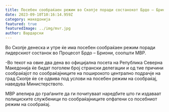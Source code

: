```yaml
---
title: Посебен сообраќаен режим во Скопје поради состанокот Брдо – Бриони
date: 2023-09-10T10:16:14.959Z
category: македонија
featured: true
featuredImage: ../img/mvr.jpg
author: Вардарски
---
```

<!--StartFragment-->

Во Скопје денеска и утре ќе има посебен сообраќаен режим поради лидерскиот состанок во Процесот Брдо – Бриони, соопшти МВР.

\-Во текот на овие два дена во официјална посета на Република Северна Македонија ќе бидат поголем број странски делегации и од тие причини сообраќајот по сообраќајниците на поширокото централно подрачје на град Скопје ќе се одвива под услови на посебен режим на сообраќај, наведува Министерството.

МВР апелира до граѓаните да ги почитуваат наредбите што ги издаваат полициските службеници по сообраќајниците опфатени со посебниот режим на сообраќај. 

<!--EndFragment-->